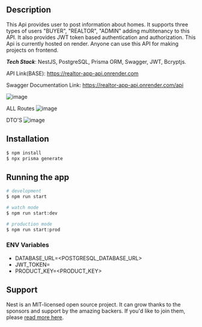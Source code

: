   <!--[![Backers on Open Collective](https://opencollective.com/nest/backers/badge.svg)](https://opencollective.com/nest#backer)
  [![Sponsors on Open Collective](https://opencollective.com/nest/sponsors/badge.svg)](https://opencollective.com/nest#sponsor)-->

## Description

This Api provides user to post information about homes. It supports three types of users "BUYER", "REALTOR", "ADMIN" adding multitenancy to this API. It also provides JWT token based authentication and authorization. This Api is currently hosted on render. Anyone can use this API for making projects on frontend. 

<i><strong>Tech Stack</strong></i>: NestJS, PostgreSQL, Prisma ORM, Swagger, JWT, Bcryptjs.

API Link(BASE): https://realtor-app-api.onrender.com

Swagger Documentation Link: https://realtor-app-api.onrender.com/api

![image](https://github.com/609harsh/realtor-app/assets/97297407/0c599e0a-bd24-4e20-82ad-425e271f965b)


ALL Routes
![image](https://github.com/609harsh/realtor-app/assets/97297407/a8ad7f1d-c582-491c-854e-b2da0b32a4b4)

DTO'S
![image](https://github.com/609harsh/realtor-app/assets/97297407/c0b1a369-f48e-4c14-a274-c1f327bff1d3)


## Installation

```bash
$ npm install
$ npx prisma generate
```

## Running the app

```bash
# development
$ npm run start

# watch mode
$ npm run start:dev

# production mode
$ npm run start:prod
```

### ENV Variables 
- DATABASE_URL=<POSTGRESQL_DATABASE_URL>
- JWT_TOKEN=<TOKEN>
- PRODUCT_KEY=<PRODUCT_KEY>
## Support

Nest is an MIT-licensed open source project. It can grow thanks to the sponsors and support by the amazing backers. If you'd like to join them, please [read more here](https://docs.nestjs.com/support).

